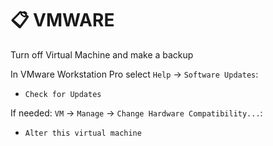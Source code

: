 # 📋 VMWARE

Turn off Virtual Machine and make a backup

In VMware Workstation Pro select `Help` -> `Software Updates`:
- `Check for Updates`

If needed: `VM` -> `Manage` -> `Change Hardware Compatibility...`:
- `Alter this virtual machine`
